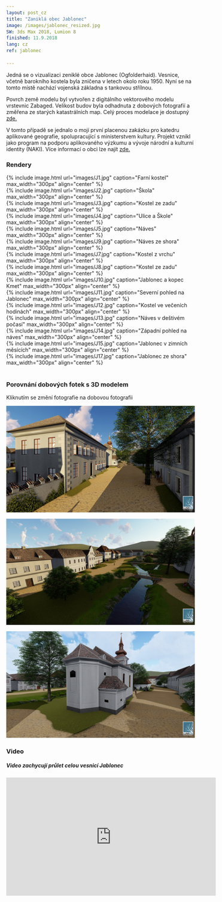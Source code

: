 ```yaml
---
layout: post_cz
title: "Zaniklá obec Jablonec"
image: /images/jablonec_resized.jpg
SW: 3ds Max 2018, Lumion 8
finished: 11.9.2018
lang: cz
ref: jablonec

---
```



Jedná se o vizualizaci zeniklé obce Jablonec (Ogfolderhaid). Vesnice, včetně barokního kostela byla zničena v letech okolo roku 1950. Nyní se na tomto místě nachází vojenská základna s tankovou střílnou. 

Povrch země modelu byl vytvořen z digitálního vektorového modelu vrstevnic Zabaged. Velikost budov byla odhadnuta z dobových fotografií a změřena ze starých katastrálních map. Celý proces modelace je dostupný [zde.](https://drive.google.com/file/d/1w02unMZdq4FX71KxRKYxF9ETLqT3ZAy3/view?usp=sharing)

V tomto případě se jednalo o mojí první placenou zakázku pro katedru aplikované geografie, spolupracující s ministerstvem kultury. Projekt vznikl jako program na podporu aplikovaného výzkumu a vývoje národní a kulturní identity (NAKI). Více informací o obci lze najít [zde.](http://www.zaniklekrajiny.cz/atlas/modelova-uzemi/boletice)

<h3> Rendery </h3>
{% include image.html url="images/J1.jpg" caption="Farní kostel" max_width="300px" align="center" %}
<br>
{% include image.html url="images/J2.jpg" caption="Škola" max_width="300px" align="center" %}
<br>
{% include image.html url="images/J3.jpg" caption="Kostel ze zadu" max_width="300px" align="center" %}
<br>
{% include image.html url="images/J4.jpg" caption="Ulice a Škole" max_width="300px" align="center" %}
<br>
{% include image.html url="images/J5.jpg" caption="Náves" max_width="300px" align="center" %}
<br>
{% include image.html url="images/J9.jpg" caption="Náves ze shora" max_width="300px" align="center" %}
<br>
{% include image.html url="images/J7.jpg" caption="Kostel z vrchu" max_width="300px" align="center" %}
<br>
{% include image.html url="images/J8.jpg" caption="Kostel ze zadu" max_width="300px" align="center" %}
<br>
{% include image.html url="images/J10.jpg" caption="Jablonec a kopec Kmet" max_width="300px" align="center" %}
<br>
{% include image.html url="images/J11.jpg" caption="Severní pohled na Jablonec" max_width="300px" align="center" %}
<br>
{% include image.html url="images/J12.jpg" caption="Kostel ve večeních hodinách" max_width="300px" align="center" %}
<br>
{% include image.html url="images/J13.jpg" caption="Náves v deštivém počasí" max_width="300px" align="center" %}
<br>
{% include image.html url="images/J14.jpg" caption="Západní pohled na náves" max_width="300px" align="center" %}
<br>
{% include image.html url="images/J15.jpg" caption="Jablonec v zimních měsících" max_width="300px" align="center" %}
<br>
{% include image.html url="images/J17.jpg" caption="Jablonec ze shora" max_width="300px" align="center" %}
<br><br>
<h3> Porovnání dobových fotek s 3D modelem </h3>
Kliknutím se změní fotografie na dobovou fotografii
<p>
    <img alt="Street"  src="images/J2.jpg" id = "imgClickAndChange" />
<script>     
var images = ["images/J2.jpg", "images/J2O.jpg"]

var imgState = 0;

var imgTag = document.getElementById("imgClickAndChange");

imgTag.addEventListener("click", function (event) {
  imgState = (++imgState % images.length);
  event.target.src = images[imgState];
});
</script> 
<p>
    <img alt="Townhall" src="images/J9.jpg"  id="imgClickAndChange2"   />
<script>     
var images2 = ["images/J9.jpg", "images/J9O.jpg"]

var imgState = 0;

var imgTag = document.getElementById("imgClickAndChange2");

imgTag.addEventListener("click", function (event) {
  imgState = (++imgState % images.length);
  event.target.src = images2[imgState];
});
</script> 
<p>
    <img alt="Square2" src="images/J8.jpg"  id="imgClickAndChange3"   />
<script>     
var images3 = ["images/J8.jpg", "images/J8O.jpg"]

var imgState = 0;

var imgTag = document.getElementById("imgClickAndChange3");

imgTag.addEventListener("click", function (event) {
  imgState = (++imgState % images.length);
  event.target.src = images3[imgState];
});
</script> 

<h3> Video </h3>
<h5>Video zachycují průlet celou vesnicí Jablonec</h5>

<iframe width="560" height="315" src="https://www.youtube.com/embed/yBfG8Soaxw4" frameborder="0" allow="accelerometer; autoplay; encrypted-media; gyroscope; picture-in-picture" allowfullscreen></iframe>